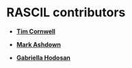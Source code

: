 RASCIL contributors
===================

* **[Tim Cornwell](http://github.com/timcornwell)**

* **[Mark Ashdown](https://github.com/majashdown)**

* **[Gabriella Hodosan](https://github.com/gabicca)**

